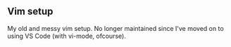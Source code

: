 ## Vim setup

My old and messy vim setup. No longer maintained since I've moved on to using VS Code (with vi-mode, ofcourse).
